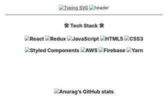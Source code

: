 <div align=center>


[![Typing SVG](https://readme-typing-svg.herokuapp.com?font=Cascadia+Code&color=%234A7CD4&size=25&center=true&lines=FrontEnd+Developer)](https://git.io/typing-svg)
![header](https://capsule-render.vercel.app/api?type=slice&color=auto&height=150&section=header&text=WooSeok&fontSize=70&animation=twinkling)

---
<h3>🛠 Tech Stack 🛠</h>
 <p></p>
<p>

![React](https://img.shields.io/badge/react-%2320232a.svg?style=for-the-badge&logo=react&logoColor=%2361DAFB) ![Redux](https://img.shields.io/badge/redux-%23593d88.svg?style=for-the-badge&logo=redux&logoColor=white) ![JavaScript](https://img.shields.io/badge/javascript-%23323330.svg?style=for-the-badge&logo=javascript&logoColor=%23F7DF1E) ![HTML5](https://img.shields.io/badge/html5-%23E34F26.svg?style=for-the-badge&logo=html5&logoColor=white) ![CSS3](https://img.shields.io/badge/css3-%231572B6.svg?style=for-the-badge&logo=css3&logoColor=white)  

![Styled Components](https://img.shields.io/badge/styled--components-DB7093?style=for-the-badge&logo=styled-components&logoColor=white) ![AWS](https://img.shields.io/badge/AWS-%23FF9900.svg?style=for-the-badge&logo=amazon-aws&logoColor=white) ![Firebase](https://img.shields.io/badge/firebase-%23039BE5.svg?style=for-the-badge&logo=firebase) ![Yarn](https://img.shields.io/badge/yarn-%232C8EBB.svg?style=for-the-badge&logo=yarn&logoColor=white)
</p>
 
<br><br><br><br> 
 
![Anurag’s GitHub stats](https://github-readme-stats.vercel.app/api?username=hdsshj&show_icons=true&theme=radical&margin="auto")
 
</div>
